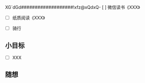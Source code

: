 XG`dGd###################!xfz@xQdxQ- [ ] 微信读书《XXX》
- [ ] 纸质阅读《XXX》
- [ ] 骑行


## 小目标
- [ ] XXX

## 随想
